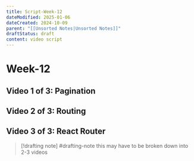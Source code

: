 ```yaml
---
title: Script-Week-12
dateModified: 2025-01-06
dateCreated: 2024-10-09
parent: "[[Unsorted Notes|Unsorted Notes]]"
draftStatus: draft
content: video script
---
```


# Week-12

## Video 1 of 3: Pagination

## Video 2 of 3: Routing

## Video 3 of 3: React Router

> [!drafting note] #drafting-note
> this may have to be broken down into 2-3 videos
